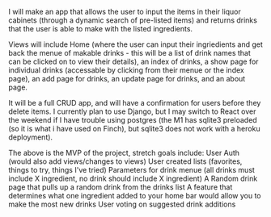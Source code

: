 I will make an app that allows the user to input the items in their liquor cabinets (through a dynamic search of pre-listed items) and returns drinks that the user is able to make with the listed ingredients.  

Views will include Home (where the user can input their ingriedients and get back the menue of makable drinks - this will be a list of drink names that can be clicked on to view their details), an index of drinks, a show page for individual drinks (accessable by clicking from their menue or the index page), an add page for drinks, an update page for drinks, and an about page.

It will be a full CRUD app, and will have a confirmation for users before they delete items.  I currently plan to use Django, but I may switch to React over the weekend if I have trouble using postgres (the M1 has sqlite3 preloaded (so it is what i have used on Finch), but sqlite3 does not work with a heroku deployment).

The above is the MVP of the project, stretch goals include:
    User Auth (would also add views/changes to views)
    User created lists (favorites, things to try, things I've tried)
    Parameters for drink menue (all drinks must include X ingredient, no drink should include X ingredient)
    A Random drink page that pulls up a random drink from the drinks list
    A feature that determines what one ingredient added to your home bar would allow you to make the most new drinks
    User voting on suggested drink additions
